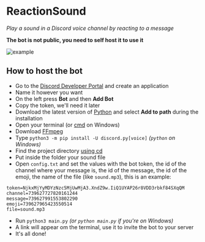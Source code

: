 # ReactionSound
*Play a sound in a Discord voice channel by reacting to a message*

**The bot is not public, you need to self host it to use it**

![example](https://elon-musk.is-inside.me/udPv5lFh.gif)

## How to host the bot
- Go to the [Discord Developer Portal](https://discord.com/developers/applications) and create an application
- Name it however you want
- On the left press **Bot** and then **Add Bot**
- Copy the token, we'll need it later
- Download the latest version of [Python](https://www.python.org/downloads/) and select **Add to path** during the installation
- Open your terminal (or [cmd](https://www.quora.com/How-do-I-open-terminal-in-windows#:~:text=Press%20%22Win%2DR%2C%22,session%20using%20just%20your%20keyboard.&text=Click%20the%20%22Start%20%3E%3E%20Program,session%20using%20just%20your%20mouse.) on Windows)
- Download [FFmpeg](https://ffmpeg.org/download.html)
- Type `python3 -m pip install -U discord.py[voice]` *(`python` on Windows)*
- Find the project directory [using cd](http://modulesunraveled.com/command-line-beginners/moving-and-out-directories-cd-command)
- Put inside the folder your sound file
- Open `config.txt` and set the values with the bot token, the id of the channel where your message is, the id of the message, the id of the emoji, the name of the file (like `sound.mp3`), this is an example:
```
token=NjkxMjYyMDYzNzc5MjUwMjA3.XndZ9w.IiQ1UYAP26r8VDD3rbkf84SXqQM
channel=739627727820161244
message=739627991553802290
emoji=739627965423550514
file=sound.mp3
```
- Run `python3 main.py` *(or `python main.py` if you're on Windows)*
- A link will appear om the terminal, use it to invite the bot to your server
- It's all done!
